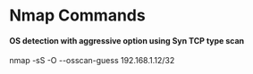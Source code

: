 # Nmap Commands
#### OS detection with aggressive option using Syn TCP type scan
nmap -sS -O --osscan-guess 192.168.1.12/32 
